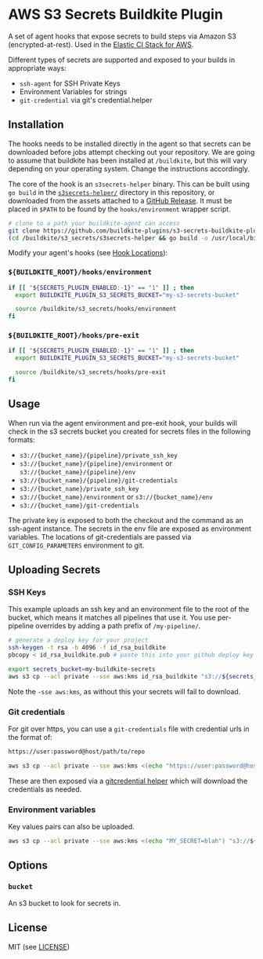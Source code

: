 # AWS S3 Secrets Buildkite Plugin

A set of agent hooks that expose secrets to build steps via Amazon S3 (encrypted-at-rest). Used in the [Elastic CI Stack for AWS](https://github.com/buildkite/elastic-ci-stack-for-aws).

Different types of secrets are supported and exposed to your builds in appropriate ways:

- `ssh-agent` for SSH Private Keys
- Environment Variables for strings
- `git-credential` via git's credential.helper

## Installation

The hooks needs to be installed directly in the agent so that secrets can be downloaded before jobs attempt checking out your repository. We are going to assume that buildkite has been installed at `/buildkite`, but this will vary depending on your operating system. Change the instructions accordingly.

The core of the hook is an `s3secrets-helper` binary. This can be built using
`go build` in the [`s3secrets-helper/`](s3secrets-helper) directory in this
repository, or downloaded from the assets attached to a [GitHub Release](https://github.com/buildkite/elastic-ci-stack-s3-secrets-hooks/releases).
It must be placed in `$PATH` to be found by the `hooks/environment` wrapper script.

```bash
# clone to a path your buildkite-agent can access
git clone https://github.com/buildkite-plugins/s3-secrets-buildkite-plugin.git /buildkite/s3_secrets
(cd /buildkite/s3_secrets/s3secrets-helper && go build -o /usr/local/bin/s3secrets-helper)
```

Modify your agent's hooks (see [Hook Locations](https://buildkite.com/docs/agent/v3/hooks#hook-locations)):

### `${BUILDKITE_ROOT}/hooks/environment`

```bash
if [[ "${SECRETS_PLUGIN_ENABLED:-1}" == "1" ]] ; then
  export BUILDKITE_PLUGIN_S3_SECRETS_BUCKET="my-s3-secrets-bucket"

  source /buildkite/s3_secrets/hooks/environment
fi
```

### `${BUILDKITE_ROOT}/hooks/pre-exit`

```bash
if [[ "${SECRETS_PLUGIN_ENABLED:-1}" == "1" ]] ; then
  export BUILDKITE_PLUGIN_S3_SECRETS_BUCKET="my-s3-secrets-bucket"

  source /buildkite/s3_secrets/hooks/pre-exit
fi
```

## Usage

When run via the agent environment and pre-exit hook, your builds will check in the s3 secrets bucket you created for secrets files in the following formats:

- `s3://{bucket_name}/{pipeline}/private_ssh_key`
- `s3://{bucket_name}/{pipeline}/environment` or `s3://{bucket_name}/{pipeline}/env`
- `s3://{bucket_name}/{pipeline}/git-credentials`
- `s3://{bucket_name}/private_ssh_key`
- `s3://{bucket_name}/environment` or `s3://{bucket_name}/env`
- `s3://{bucket_name}/git-credentials`

The private key is exposed to both the checkout and the command as an ssh-agent instance.
The secrets in the env file are exposed as environment variables.
The locations of git-credentials are passed via `GIT_CONFIG_PARAMETERS` environment to git.

## Uploading Secrets

### SSH Keys

This example uploads an ssh key and an environment file to the root of the bucket, which means it matches all pipelines that use it. You use per-pipeline overrides by adding a path prefix of `/my-pipeline/`.

```bash
# generate a deploy key for your project
ssh-keygen -t rsa -b 4096 -f id_rsa_buildkite
pbcopy < id_rsa_buildkite.pub # paste this into your github deploy key

export secrets_bucket=my-buildkite-secrets
aws s3 cp --acl private --sse aws:kms id_rsa_buildkite "s3://${secrets_bucket}/private_ssh_key"
```

Note the `-sse aws:kms`, as without this your secrets will fail to download.

### Git credentials

For git over https, you can use a `git-credentials` file with credential urls in the format of:

```bash
https://user:password@host/path/to/repo
```

```bash
aws s3 cp --acl private --sse aws:kms <(echo "https://user:password@host/path/to/repo") "s3://${secrets_bucket}/git-credentials"
```

These are then exposed via a [gitcredential helper](https://git-scm.com/docs/gitcredentials) which will download the
credentials as needed.

### Environment variables

Key values pairs can also be uploaded.

```bash
aws s3 cp --acl private --sse aws:kms <(echo "MY_SECRET=blah") "s3://${secrets_bucket}/environment"
```

## Options

### `bucket`

An s3 bucket to look for secrets in.

## License

MIT (see [LICENSE](LICENSE))
